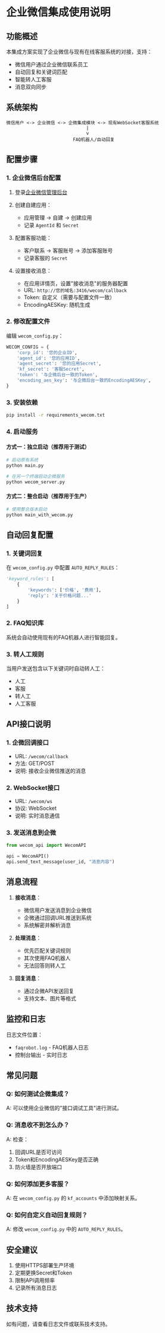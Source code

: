 # 企业微信集成使用说明

## 功能概述

本集成方案实现了企业微信与现有在线客服系统的对接，支持：
- 微信用户通过企业微信联系员工
- 自动回复和关键词匹配
- 智能转人工客服
- 消息双向同步

## 系统架构

```
微信用户 <-> 企业微信 <-> 企微集成模块 <-> 现有WebSocket客服系统
                              |
                              v
                         FAQ机器人/自动回复
```

## 配置步骤

### 1. 企业微信后台配置

1. 登录[企业微信管理后台](https://work.weixin.qq.com)
2. 创建自建应用：
   - 应用管理 -> 自建 -> 创建应用
   - 记录 `AgentId` 和 `Secret`

3. 配置客服功能：
   - 客户联系 -> 客服账号 -> 添加客服账号
   - 记录客服的 `Secret`

4. 设置接收消息：
   - 在应用详情页，设置"接收消息"的服务器配置
   - URL: `http://您的域名:3416/wecom/callback`
   - Token: 自定义（需要与配置文件一致）
   - EncodingAESKey: 随机生成

### 2. 修改配置文件

编辑 `wecom_config.py`：

```python
WECOM_CONFIG = {
    'corp_id': '您的企业ID',
    'agent_id': '您的应用ID',
    'agent_secret': '您的应用Secret',
    'kf_secret': '客服Secret',
    'token': '与企微后台一致的Token',
    'encoding_aes_key': '与企微后台一致的EncodingAESKey',
}
```

### 3. 安装依赖

```bash
pip install -r requirements_wecom.txt
```

### 4. 启动服务

#### 方式一：独立启动（推荐用于测试）

```bash
# 启动原有系统
python main.py

# 在另一个终端启动企微服务
python wecom_server.py
```

#### 方式二：整合启动（推荐用于生产）

```bash
# 使用整合版本启动
python main_with_wecom.py
```

## 自动回复配置

### 1. 关键词回复

在 `wecom_config.py` 中配置 `AUTO_REPLY_RULES`：

```python
'keyword_rules': [
    {
        'keywords': ['价格', '费用'],
        'reply': '关于价格问题...'
    }
]
```

### 2. FAQ知识库

系统会自动使用现有的FAQ机器人进行智能回复。

### 3. 转人工规则

当用户发送包含以下关键词时自动转人工：
- 人工
- 客服
- 转人工
- 人工客服

## API接口说明

### 1. 企微回调接口
- URL: `/wecom/callback`
- 方法: GET/POST
- 说明: 接收企业微信推送的消息

### 2. WebSocket接口
- URL: `/wecom/ws`
- 协议: WebSocket
- 说明: 实时消息通信

### 3. 发送消息到企微

```python
from wecom_api import WecomAPI

api = WecomAPI()
api.send_text_message(user_id, "消息内容")
```

## 消息流程

1. **接收消息**：
   - 微信用户发送消息到企业微信
   - 企微通过回调URL推送到系统
   - 系统解密并解析消息

2. **处理消息**：
   - 优先匹配关键词规则
   - 其次使用FAQ机器人
   - 无法回答则转人工

3. **回复消息**：
   - 通过企微API发送回复
   - 支持文本、图片等格式

## 监控和日志

日志文件位置：
- `faqrobot.log` - FAQ机器人日志
- 控制台输出 - 实时日志

## 常见问题

### Q: 如何测试企微集成？
A: 可以使用企业微信的"接口调试工具"进行测试。

### Q: 消息收不到怎么办？
A: 检查：
1. 回调URL是否可访问
2. Token和EncodingAESKey是否正确
3. 防火墙是否开放端口

### Q: 如何添加更多客服？
A: 在 `wecom_config.py` 的 `kf_accounts` 中添加映射关系。

### Q: 如何自定义自动回复规则？
A: 修改 `wecom_config.py` 中的 `AUTO_REPLY_RULES`。

## 安全建议

1. 使用HTTPS部署生产环境
2. 定期更换Secret和Token
3. 限制API调用频率
4. 记录所有消息日志

## 技术支持

如有问题，请查看日志文件或联系技术支持。